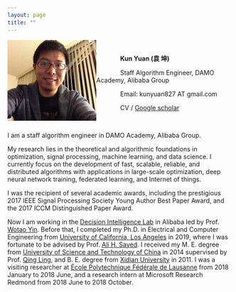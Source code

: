 ```yaml
---
layout: page
title: ""
---
```


<img src="https://github.com/kunyuan827/kunyuan827.github.io/raw/master/images/KunYuan.jpg" alt="kunyuan" align="left" width="200"/>

<br>

&emsp; &emsp; &emsp; **Kun Yuan (袁 坤)** 

&emsp; &emsp; &emsp; Staff Algorithm Engineer, DAMO Academy, Alibaba Group

<!-- &emsp; Decision Intelligence Lab, DAMO Academy, Alibaba Group -->

&emsp; &emsp; &emsp; Email: kunyuan827 AT gmail.com

&emsp; &emsp; &emsp; CV / [Google scholar](https://scholar.google.com/citations?user=aMnHLz4AAAAJ&hl=en) 

<br>

I am a staff algorithm engineer in DAMO Academy, Alibaba Group. 

My research lies in the theoretical and algorithmic foundations in optimization, signal processing, machine learning, and data science. I currently focus on the development of fast, scalable, reliable, and distributed algorithms with applications in large-scale optimization, deep neural network training, federated learning, and Internet of things.  

I was the recipient of several academic awards, including the prestigious 2017 IEEE Signal Processing Society Young Author Best Paper Award, and the 2017 ICCM Distinguished Paper Award. 

Now I am working in the [Decision Intelligence Lab](https://damo.alibaba.com/labs/decision-intelligence) in Alibaba led by Prof. [Wotao Yin](https://wotaoyin.mathopt.com/). Before that, I completed my Ph.D. in Electrical and Computer Engineering from [University of California, Los Angeles](https://www.ucla.edu/) in 2019, where I was fortunate to be advised by Prof. [Ali H. Sayed](https://asl.epfl.ch/biography/). I received my M. E. degree from [University of Science and Technology of China](https://en.ustc.edu.cn/) in 2014 supervised by Prof. [Qing Ling](https://scholar.google.com/citations?user=u70vRDYAAAAJ&hl=en), and B. E. degree from [Xidian University](https://en.xidian.edu.cn/) in 2011. I was a visiting researcher at [École Polytechnique Fédérale de Lausanne](https://www.epfl.ch/en/) from 2018 January to 2018 June, and a research intern at Microsoft Research Redmond from 2018 June to 2018 October.

<!-- ## Experience

- 2021.8 -- Now &emsp;&emsp; Staff Algorithm Engineer &emsp;&nbsp;&nbsp;&nbsp; [Alibaba Group](https://www.alibabagroup.com/en/global/home)
- 2019.8 -- 2021.7 &emsp; Senior Algorithm Engineer &emsp; [Alibaba Group](https://www.alibabagroup.com/en/global/home)
- 2018.1 -- 2018.6 &emsp; Visiting Researcher &emsp;&emsp;&emsp;&emsp; [École Polytechnique Fédérale de Lausanne](https://www.epfl.ch/en/) -->
